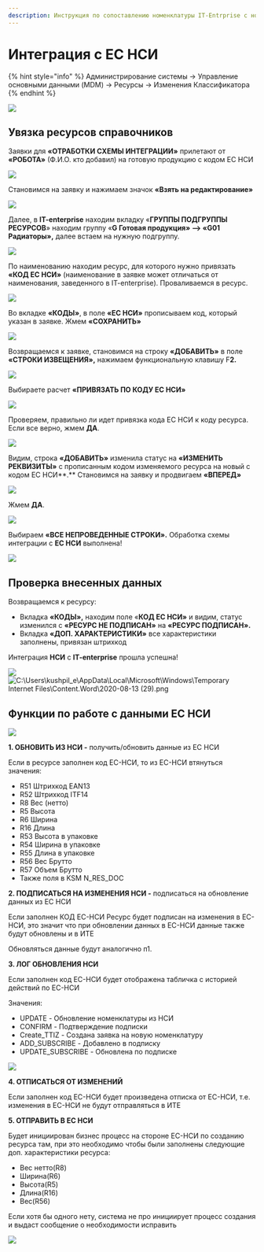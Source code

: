 ```yaml
---
description: Инструкция по сопоставлению номенклатуры IT-Entrprise с номенклатурой ЕС НСИ
---
```


# Интеграция с ЕС НСИ

{% hint style="info" %}
Администрирование системы → Управление основными данными (MDM) → Ресурсы → Изменения Классификатора
{% endhint %}

![](<../../../.gitbook/assets/0 (89).png>)

## Увязка ресурсов справочников

Заявки для **«ОТРАБОТКИ СХЕМЫ ИНТЕГРАЦИИ»** прилетают от **«РОБОТА»** (Ф.И.О. кто добавил) на готовую продукцию с кодом ЕС НСИ

![](<../../../.gitbook/assets/1 (50).png>)

Становимся на заявку и нажимаем значок **«Взять на редактирование»**

![](<../../../.gitbook/assets/2 (49).png>)

Далее, в **IT-enterprise** находим вкладку «**ГРУППЫ ПОДГРУППЫ РЕСУРСОВ**» находим группу «**G Готовая продукция» --> «G01 Радиаторы»,** далее встаем на нужную подгруппу.

![](<../../../.gitbook/assets/3 (93).png>)

По наименованию находим ресурс, для которого нужно привязать **«КОД ЕС НСИ»** (наименование в заявке может отличаться от наименования, заведенного в IT-enterprise). Проваливаемся в ресурс.

![](<../../../.gitbook/assets/4 (78).png>)

Во вкладке **«КОДЫ»**, в поле **«ЕС НСИ»** прописываем код, который указан в заявке. Жмем **«СОХРАНИТЬ»**

![](<../../../.gitbook/assets/5 (63).png>)

Возвращаемся к заявке, становимся на строку **«ДОБАВИТЬ»** в поле **«СТРОКИ ИЗВЕЩЕНИЯ»,** нажимаем функциональную клавишу F**2.**

![](<../../../.gitbook/assets/6 (49).png>)

Выбираете расчет **«ПРИВЯЗАТЬ ПО КОДУ ЕС НСИ»**

![](<../../../.gitbook/assets/7 (33).png>)

Проверяем, правильно ли идет привязка кода ЕС НСИ к коду ресурса. Если все верно, жмем **ДА**.

![](<../../../.gitbook/assets/8 (27).png>)

Видим, строка **«ДОБАВИТЬ»** изменила статус на **«ИЗМЕНИТЬ РЕКВИЗИТЫ»** с прописанным кодом изменяемого ресурса на новый с кодом ЕС НСИ**.** Становимся на заявку и продвигаем **«ВПЕРЕД»**

![](<../../../.gitbook/assets/9 (29).png>)

Жмем **ДА**.

![](<../../../.gitbook/assets/10 (20).png>)

Выбираем **«ВСЕ НЕПРОВЕДЕННЫЕ СТРОКИ».** Обработка схемы интеграции с **ЕС НСИ** выполнена!

![](<../../../.gitbook/assets/11 (24).png>)

## **Проверка внесенных данных**

Возвращаемся к ресурсу:

* Вкладка **«КОДЫ»,** находим поле «**КОД ЕС НСИ»** и видим, статус изменился с **«РЕСУРС НЕ ПОДПИСАН»** на **«РЕСУРС ПОДПИСАН».**
* Вкладка **«ДОП. ХАРАКТЕРИСТИКИ»** все характеристики заполнены, привязан штрихкод

Интеграция **НСИ** с **IT-enterprise** прошла успешна!

![](<../../../.gitbook/assets/12 (11).png>) ![C:\Users\kushpil\_e\AppData\Local\Microsoft\Windows\Temporary Internet Files\Content.Word\2020-08-13 (29).png](<../../../.gitbook/assets/13 (29).png>)

## Функции по работе с данными ЕС НСИ

![](<../../../.gitbook/assets/image (926).png>)

**1. ОБНОВИТЬ ИЗ НСИ -** получить/обновить данные из ЕС НСИ

Если в ресурсе заполнен код ЕС-НСИ, то из ЕС-НСИ втянуться значения:

* R51 Штрихкод EAN13
* R52 Штрихкод ITF14
* R8 Вес (нетто)
* R5 Высота
* R6 Ширина
* R16 Длина
* R53 Высота в упаковке
* R54 Ширина в упаковке
* R55 Длина в упаковке
* R56 Вес Брутто
* R57 Объем Брутто
* Также поля в KSM N\_RES\_DOC

**2. ПОДПИСАТЬСЯ НА ИЗМЕНЕНИЯ НСИ -** подписаться на обновление данных из ЕС НСИ

Если заполнен КОД ЕС-НСИ Ресурс будет подписан на изменения в ЕС-НСИ, это значит что при обновлении данных в ЕС-НСИ данные также будут обновлены и в ИТЕ

Обновляться данные будут аналогично п1.

**3. ЛОГ ОБНОВЛЕНИЯ НСИ**

Если заполнен код ЕС-НСИ будет отображена табличка с историей действий по ЕС-НСИ

Значения:

* UPDATE - Обновление номенклатуры из НСИ
* CONFIRM - Подтверждение подписки
* Create\_TTIZ - Создана заявка на новую номенклатуру
* ADD\_SUBSCRIBE - Добавлено в подписку
* UPDATE\_SUBSCRIBE - Обновлена по подписке

![](<../../../.gitbook/assets/image (353).png>)

**4. ОТПИСАТЬСЯ ОТ ИЗМЕНЕНИЙ**

Если заполнен код ЕС-НСИ будет произведена отписка от ЕС-НСИ, т.е. изменения в ЕС-НСИ не будут отправляться в ИТЕ

**5. ОТПРАВИТЬ В ЕС НСИ**

Будет инициирован бизнес процесс на стороне ЕС-НСИ по созданию ресурса там, при это необходимо чтобы были заполнены следующие доп. характеристики ресурса:

* Вес нетто(R8)
* Ширина(R6)
* Высота(R5)
* Длина(R16)
* Вес(R56)

Если хотя бы одного нету, система не про инициирует процесс создания и выдаст сообщение о необходимости исправить

![](<../../../.gitbook/assets/image (194).png>)

